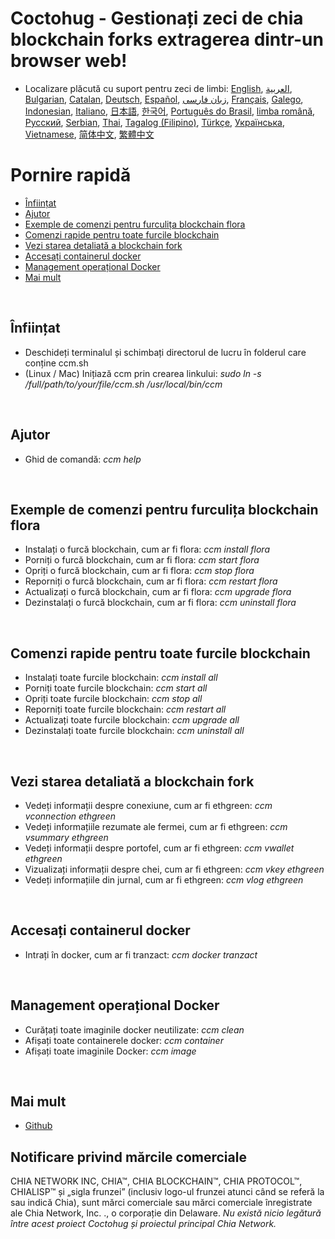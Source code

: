 # Coctohug - Gestionați zeci de chia blockchain forks extragerea dintr-un browser web!
- Localizare plăcută cu suport pentru zeci de limbi: [English](./ccm_en.md), [العربية](./ccm_ar.md), [Bulgarian](./ccm_bg.md), [Catalan](./ccm_ca.md), [Deutsch](./ccm_de.md), [Español](./ccm_es.md), [زبان فارسی](./ccm_fa.md), [Français](./ccm_fr.md), [Galego](./ccm_gl.md), [Indonesian](./ccm_id.md), [Italiano](./ccm_it.md), [日本語](./ccm_ja.md), [한국어](./ccm_ko.md), [Português do Brasil](./ccm_pt.md), [limba română](./ccm_ro.md), [Русский](./ccm_ru.md), [Serbian](./ccm_sr.md), [Thai](./ccm_th.md), [Tagalog (Filipino)](./ccm_tl.md), [Türkçe](./ccm_tr.md), [Українська](./ccm_uk.md), [Vietnamese](./ccm_vi.md), [简体中文](./ccm_zh-CN.md), [繁體中文](./ccm_zh-TW.md)


# Pornire rapidă
  - [Înființat](#ccm-setup)
  - [Ajutor](#ccm-help)
  - [Exemple de comenzi pentru furculița blockchain flora](#ccm-sample)
  - [Comenzi rapide pentru toate furcile blockchain](#ccm-all)
  - [Vezi starea detaliată a blockchain fork](#ccm-view)
  - [Accesați containerul docker](#ccm-docker)
  - [Management operațional Docker](#ccm-docker-manage)
  - [Mai mult](#ccm-more)
  

<p id="ccm-setup">&nbsp;</p>

## Înființat
- Deschideți terminalul și schimbați directorul de lucru în folderul care conține ccm.sh
- (Linux / Mac) Inițiază ccm prin crearea linkului: <i>sudo ln -s /full/path/to/your/file/ccm.sh /usr/local/bin/ccm</i>


<p id="ccm-help">&nbsp;</p>

## Ajutor
- Ghid de comandă: <i>ccm help</i>


<p id="ccm-sample">&nbsp;</p>

## Exemple de comenzi pentru furculița blockchain flora
- Instalați o furcă blockchain, cum ar fi flora: <i>ccm install flora</i>
- Porniți o furcă blockchain, cum ar fi flora: <i>ccm start flora</i>
- Opriți o furcă blockchain, cum ar fi flora: <i>ccm stop flora</i>
- Reporniți o furcă blockchain, cum ar fi flora: <i>ccm restart flora</i>
- Actualizați o furcă blockchain, cum ar fi flora: <i>ccm upgrade flora</i>
- Dezinstalați o furcă blockchain, cum ar fi flora: <i>ccm uninstall flora</i>


<p id="ccm-all">&nbsp;</p>

## Comenzi rapide pentru toate furcile blockchain
- Instalați toate furcile blockchain: <i>ccm install all</i>
- Porniți toate furcile blockchain: <i>ccm start all</i>
- Opriți toate furcile blockchain: <i>ccm stop all</i>
- Reporniți toate furcile blockchain: <i>ccm restart all</i>
- Actualizați toate furcile blockchain: <i>ccm upgrade all</i>
- Dezinstalați toate furcile blockchain: <i>ccm uninstall all</i>


<p id="ccm-view">&nbsp;</p>

## Vezi starea detaliată a blockchain fork
- Vedeți informații despre conexiune, cum ar fi ethgreen: <i>ccm vconnection ethgreen</i>
- Vedeți informațiile rezumate ale fermei, cum ar fi ethgreen: <i>ccm vsummary ethgreen</i>
- Vedeți informații despre portofel, cum ar fi ethgreen: <i>ccm vwallet ethgreen</i>
- Vizualizați informații despre chei, cum ar fi ethgreen: <i>ccm vkey ethgreen</i>
- Vedeți informațiile din jurnal, cum ar fi ethgreen: <i>ccm vlog ethgreen</i>


<p id="ccm-docker">&nbsp;</p>

## Accesați containerul docker
- Intrați în docker, cum ar fi tranzact: <i>ccm docker tranzact</i>


<p id="ccm-docker-manage">&nbsp;</p>

## Management operațional Docker
- Curățați toate imaginile docker neutilizate: <i>ccm clean</i>
- Afișați toate containerele docker: <i>ccm container</i>
- Afișați toate imaginile Docker: <i>ccm image</i>


<p id="ccm-more">&nbsp;</p>

## Mai mult
- [Github](https://github.com/raingggg/coctohug-manager)

## Notificare privind mărcile comerciale
CHIA NETWORK INC, CHIA™, CHIA BLOCKCHAIN™, CHIA PROTOCOL™, CHIALISP™ și „sigla frunzei” (inclusiv logo-ul frunzei atunci când se referă la sau indică Chia), sunt mărci comerciale sau mărci comerciale înregistrate ale Chia Network, Inc. ., o corporație din Delaware. *Nu există nicio legătură între acest proiect Coctohug și proiectul principal Chia Network.*
 
 
 
 
